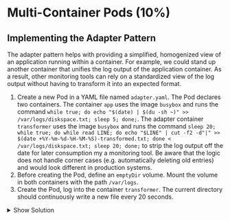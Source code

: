 # Multi-Container Pods (10%)

## Implementing the Adapter Pattern

The adapter pattern helps with providing a simplified, homogenized view of an application running within a container. For example, we could stand up another container that unifies the log output of the application container. As a result, other monitoring tools can rely on a standardized view of the log output without having to transform it into an expected format.

1. Create a new Pod in a YAML file named `adapter.yaml`. The Pod declares two containers. The container `app` uses the image `busybox` and runs the command `while true; do echo "$(date) | $(du -sh ~)" >> /var/logs/diskspace.txt; sleep 5; done;`. The adapter container `transformer` uses the image `busybox` and runs the command `sleep 20; while true; do while read LINE; do echo "$LINE" | cut -f2 -d"|" >> $(date +%Y-%m-%d-%H-%M-%S)-transformed.txt; done < /var/logs/diskspace.txt; sleep 20; done;` to strip the log output off the date for later consumption my a monitoring tool. Be aware that the logic does not handle corner cases (e.g. automatically deleting old entries) and would look different in production systems.
2. Before creating the Pod, define an `emptyDir` volume. Mount the volume in both containers with the path `/var/logs`.
3. Create the Pod, log into the container `transformer`. The current directory should continuously write a new file every 20 seconds.

<details><summary>Show Solution</summary>
<p>

```bash
kubectl run adapter --image=busybox --restart=Never -o yaml --dry-run -- /bin/sh -c 'while true; do echo "$(date) | $(du -sh ~)" >> /var/logs/diskspace.txt; sleep 5; done;' > adapter.yaml
```
The final Pod YAML file should look something like this:

```yaml
apiVersion: v1
kind: Pod
metadata:
  creationTimestamp: null
  name: adapter
spec:
  volumes:
    - name: config-volume
      emptyDir: {}
  containers:
  - args:
    - /bin/sh
    - -c
    - 'while true; do echo "$(date) | $(du -sh ~)" >> /var/logs/diskspace.txt; sleep 5; done;'
    image: busybox
    name: app
    volumeMounts:
      - name: config-volume
        mountPath: /var/logs
    resources: {}
  - image: busybox
    name: transformer
    args:
    - /bin/sh
    - -c
    - 'sleep 20; while true; do while read LINE; do echo "$LINE" | cut -f2 -d"|" >> $(date +%Y-%m-%d-%H-%M-%S)-transformed.txt; done < /var/logs/diskspace.txt; sleep 20; done;'
    volumeMounts:
      - name: config-volume
        mountPath: /var/logs
  dnsPolicy: ClusterFirst
  restartPolicy: Never
status: {}
```


```bash
$ kubectl exec adapter --container=transformer -it -- /bin/sh
/ # ls -l
-rw-r--r--    1 root     root           205 May 12 20:43 2019-05-12-20-43-32-transformed.txt
-rw-r--r--    1 root     root           369 May 12 20:43 2019-05-12-20-43-52-transformed.txt
...
/ # cat 2019-05-12-20-43-52-transformed.txt
Sun May 12 20:43:10 UTC 2019: 4.0K	/root
Sun May 12 20:43:15 UTC 2019: 4.0K	/root
Sun May 12 20:43:20 UTC 2019: 4.0K	/root
Sun May 12 20:43:25 UTC 2019: 4.0K	/root
Sun May 12 20:43:30 UTC 2019: 4.0K	/root
Sun May 12 20:43:35 UTC 2019: 4.0K	/root
Sun May 12 20:43:40 UTC 2019: 4.0K	/root
Sun May 12 20:43:45 UTC 2019: 4.0K	/root
Sun May 12 20:43:50 UTC 2019: 4.0K	/root
/ # exit
```

</p>
</details>